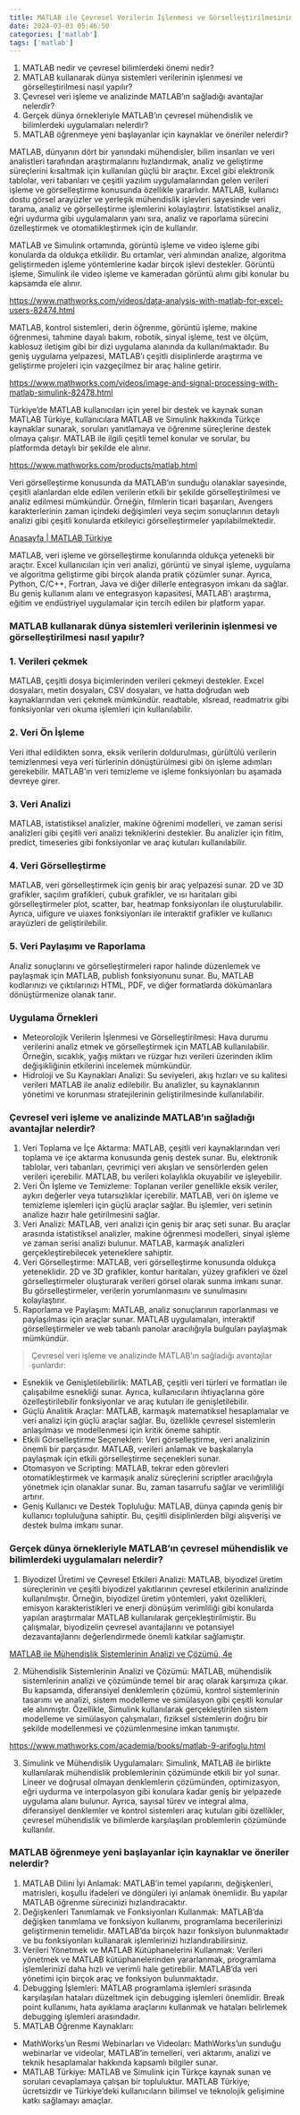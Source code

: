 ```yaml
---
title: MATLAB ile Çevresel Verilerin İşlenmesi ve Görselleştirilmesinin Önemi
date: 2024-03-03 05:46:50
categories: ['matlab']
tags: ['matlab']
---
```

1.   MATLAB nedir ve çevresel bilimlerdeki önemi&nbsp;nedir?
2.   MATLAB kullanarak dünya sistemleri verilerinin işlenmesi ve görselleştirilmesi nasıl&nbsp;yapılır?
3.   Çevresel veri işleme ve analizinde MATLAB’ın sağladığı avantajlar nelerdir?
4.   Gerçek dünya örnekleriyle MATLAB’ın çevresel mühendislik ve bilimlerdeki uygulamaları nelerdir?
5.   MATLAB öğrenmeye yeni başlayanlar için kaynaklar ve öneriler nelerdir?

MATLAB, dünyanın dört bir yanındaki mühendisler, bilim insanları ve veri analistleri tarafından araştırmalarını hızlandırmak, analiz ve geliştirme süreçlerini kısaltmak için kullanılan güçlü bir araçtır. Excel gibi elektronik tablolar, veri tabanları ve çeşitli yazılım uygulamalarından gelen verileri işleme ve görselleştirme konusunda özellikle yararlıdır. MATLAB, kullanıcı dostu görsel arayüzler ve yerleşik mühendislik işlevleri sayesinde veri tarama, analiz ve görselleştirme işlemlerini kolaylaştırır. İstatistiksel analiz, eğri uydurma gibi uygulamaların yanı sıra, analiz ve raporlama sürecini özelleştirmek ve otomatikleştirmek için de kullanılır​​.

MATLAB ve Simulink ortamında, görüntü işleme ve video işleme gibi konularda da oldukça etkilidir. Bu ortamlar, veri alımından analize, algoritma geliştirmeden işleme yöntemlerine kadar birçok işlevi destekler. Görüntü işleme, Simulink ile video işleme ve kameradan görüntü alımı gibi konular bu kapsamda ele alınır​​.

<https://www.mathworks.com/videos/data-analysis-with-matlab-for-excel-users-82474.html>

MATLAB, kontrol sistemleri, derin öğrenme, görüntü işleme, makine öğrenmesi, tahmine dayalı bakım, robotik, sinyal işleme, test ve ölçüm, kablosuz iletişim gibi bir dizi uygulama alanında da kullanılmaktadır. Bu geniş uygulama yelpazesi, MATLAB’ı çeşitli disiplinlerde araştırma ve geliştirme projeleri için vazgeçilmez bir araç haline getirir​​.

<https://www.mathworks.com/videos/image-and-signal-processing-with-matlab-simulink-82478.html>

Türkiye’de MATLAB kullanıcıları için yerel bir destek ve kaynak sunan MATLAB Türkiye, kullanıcılara MATLAB ve Simulink hakkında Türkçe kaynaklar sunarak, soruları yanıtlamaya ve öğrenme süreçlerine destek olmaya çalışır. MATLAB ile ilgili çeşitli temel konular ve sorular, bu platformda detaylı bir şekilde ele alınır​​.

<https://www.mathworks.com/products/matlab.html>

Veri görselleştirme konusunda da MATLAB’ın sunduğu olanaklar sayesinde, çeşitli alanlardan elde edilen verilerin etkili bir şekilde görselleştirilmesi ve analiz edilmesi mümkündür. Örneğin, filmlerin ticari başarıları, Avengers karakterlerinin zaman içindeki değişimleri veya seçim sonuçlarının detaylı analizi gibi çeşitli konularda etkileyici görselleştirmeler yapılabilmektedir​​.

[Anasayfa | MATLAB Türkiye](https://matlabturkiye.com/)

MATLAB, veri işleme ve görselleştirme konularında oldukça yetenekli bir araçtır. Excel kullanıcıları için veri analizi, görüntü ve sinyal işleme, uygulama ve algoritma geliştirme gibi birçok alanda pratik çözümler sunar. Ayrıca, Python, C/C++, Fortran, Java ve diğer dillerle entegrasyon imkanı da sağlar. Bu geniş kullanım alanı ve entegrasyon kapasitesi, MATLAB’ı araştırma, eğitim ve endüstriyel uygulamalar için tercih edilen bir platform&nbsp;yapar.

### MATLAB kullanarak dünya sistemleri verilerinin işlenmesi ve görselleştirilmesi nasıl&nbsp;yapılır?

### 1. Verileri&nbsp;çekmek

MATLAB, çeşitli dosya biçimlerinden verileri çekmeyi destekler. Excel dosyaları, metin dosyaları, CSV dosyaları, ve hatta doğrudan web kaynaklarından veri çekmek mümkündür. readtable, xlsread, readmatrix gibi fonksiyonlar veri okuma işlemleri için kullanılabilir.

### 2. Veri Ön&nbsp;İşleme

Veri ithal edildikten sonra, eksik verilerin doldurulması, gürültülü verilerin temizlenmesi veya veri türlerinin dönüştürülmesi gibi ön işleme adımları gerekebilir. MATLAB’ın veri temizleme ve işleme fonksiyonları bu aşamada devreye&nbsp;girer.

### 3. Veri&nbsp;Analizi

MATLAB, istatistiksel analizler, makine öğrenimi modelleri, ve zaman serisi analizleri gibi çeşitli veri analizi tekniklerini destekler. Bu analizler için fitlm, predict, timeseries gibi fonksiyonlar ve araç kutuları kullanılabilir.

### 4. Veri Görselleştirme

MATLAB, veri görselleştirmek için geniş bir araç yelpazesi sunar. 2D ve 3D grafikler, saçılım grafikleri, çubuk grafikler, ve ısı haritaları gibi görselleştirmeler plot, scatter, bar, heatmap fonksiyonları ile oluşturulabilir. Ayrıca, uifigure ve uiaxes fonksiyonları ile interaktif grafikler ve kullanıcı arayüzleri de geliştirilebilir.

### 5. Veri Paylaşımı ve Raporlama

Analiz sonuçlarını ve görselleştirmeleri rapor halinde düzenlemek ve paylaşmak için MATLAB, publish fonksiyonunu sunar. Bu, MATLAB kodlarınızı ve çıktılarınızı HTML, PDF, ve diğer formatlarda dökümanlara dönüştürmenize olanak&nbsp;tanır.

### Uygulama Örnekleri

*   Meteorolojik Verilerin İşlenmesi ve Görselleştirilmesi: Hava durumu verilerini analiz etmek ve görselleştirmek için MATLAB kullanılabilir. Örneğin, sıcaklık, yağış miktarı ve rüzgar hızı verileri üzerinden iklim değişikliğinin etkilerini incelemek mümkündür.
*   Hidroloji ve Su Kaynakları Analizi: Su seviyeleri, akış hızları ve su kalitesi verileri MATLAB ile analiz edilebilir. Bu analizler, su kaynaklarının yönetimi ve korunması stratejilerinin geliştirilmesinde kullanılabilir.

### Çevresel veri işleme ve analizinde MATLAB’ın sağladığı avantajlar nelerdir?

1.   Veri Toplama ve İçe Aktarma: MATLAB, çeşitli veri kaynaklarından veri toplama ve içe aktarma konusunda geniş destek sunar. Bu, elektronik tablolar, veri tabanları, çevrimiçi veri akışları ve sensörlerden gelen verileri içerebilir. MATLAB, bu verileri kolaylıkla okuyabilir ve işleyebilir.
2.   Veri Ön İşleme ve Temizleme: Toplanan veriler genellikle eksik veriler, aykırı değerler veya tutarsızlıklar içerebilir. MATLAB, veri ön işleme ve temizleme işlemleri için güçlü araçlar sağlar. Bu işlemler, veri setinin analize hazır hale getirilmesini sağlar.
3.   Veri Analizi: MATLAB, veri analizi için geniş bir araç seti sunar. Bu araçlar arasında istatistiksel analizler, makine öğrenmesi modelleri, sinyal işleme ve zaman serisi analizi bulunur. MATLAB, karmaşık analizleri gerçekleştirebilecek yeteneklere sahiptir.
4.   Veri Görselleştirme: MATLAB, veri görselleştirme konusunda oldukça yeteneklidir. 2D ve 3D grafikler, kontur haritaları, yüzey grafikleri ve özel görselleştirmeler oluşturarak verileri görsel olarak sunma imkanı sunar. Bu görselleştirmeler, verilerin yorumlanmasını ve sunulmasını kolaylaştırır.
5.   Raporlama ve Paylaşım: MATLAB, analiz sonuçlarının raporlanması ve paylaşılması için araçlar sunar. MATLAB uygulamaları, interaktif görselleştirmeler ve web tabanlı panolar aracılığıyla bulguları paylaşmak mümkündür.

>  Çevresel veri işleme ve analizinde MATLAB’ın sağladığı avantajlar şunlardır:

*   Esneklik ve Genişletilebilirlik: MATLAB, çeşitli veri türleri ve formatları ile çalışabilme esnekliği sunar. Ayrıca, kullanıcıların ihtiyaçlarına göre özelleştirilebilir fonksiyonlar ve araç kutuları ile genişletilebilir.
*   Güçlü Analitik Araçlar: MATLAB, karmaşık matematiksel hesaplamalar ve veri analizi için güçlü araçlar sağlar. Bu, özellikle çevresel sistemlerin anlaşılması ve modellenmesi için kritik öneme sahiptir.
*   Etkili Görselleştirme Seçenekleri: Veri görselleştirme, veri analizinin önemli bir parçasıdır. MATLAB, verileri anlamak ve başkalarıyla paylaşmak için etkili görselleştirme seçenekleri sunar.
*   Otomasyon ve Scripting: MATLAB, tekrar eden görevleri otomatikleştirmek ve karmaşık analiz süreçlerini scriptler aracılığıyla yönetmek için olanaklar sunar. Bu, zaman tasarrufu sağlar ve verimliliği artırır.
*   Geniş Kullanıcı ve Destek Topluluğu: MATLAB, dünya çapında geniş bir kullanıcı topluluğuna sahiptir. Bu, çeşitli disiplinlerden bilgi alışverişi ve destek bulma imkanı&nbsp;sunar.

### Gerçek dünya örnekleriyle MATLAB’ın çevresel mühendislik ve bilimlerdeki uygulamaları nelerdir?

1.   Biyodizel Üretimi ve Çevresel Etkileri Analizi: MATLAB, biyodizel üretim süreçlerinin ve çeşitli biyodizel yakıtlarının çevresel etkilerinin analizinde kullanılmıştır. Örneğin, biyodizel üretim yöntemleri, yakıt özellikleri, emisyon karakteristikleri ve enerji dönüşüm verimliliği gibi konularda yapılan araştırmalar MATLAB kullanılarak gerçekleştirilmiştir. Bu çalışmalar, biyodizelin çevresel avantajlarını ve potansiyel dezavantajlarını değerlendirmede önemli katkılar sağlamıştır​​.

[MATLAB ile Mühendislik Sistemlerinin Analizi ve Çözümü, 4e](https://www.mathworks.com/academia/books/matlab-ile-muhendislik-sistemlerinin-analizi-ve-cozumu-yuksel.html)

2. Mühendislik Sistemlerinin Analizi ve Çözümü: MATLAB, mühendislik sistemlerinin analizi ve çözümünde temel bir araç olarak karşımıza çıkar. Bu kapsamda, diferansiyel denklemlerin çözümü, kontrol sistemlerinin tasarımı ve analizi, sistem modelleme ve simülasyon gibi çeşitli konular ele alınmıştır. Özellikle, Simulink kullanılarak gerçekleştirilen sistem modelleme ve simülasyon çalışmaları, fiziksel sistemlerin doğru bir şekilde modellenmesi ve çözümlenmesine imkan tanımıştır​​.

<https://www.mathworks.com/academia/books/matlab-9-arifoglu.html>

3. Simulink ve Mühendislik Uygulamaları: Simulink, MATLAB ile birlikte kullanılarak mühendislik problemlerinin çözümünde etkili bir yol sunar. Lineer ve doğrusal olmayan denklemlerin çözümünden, optimizasyon, eğri uydurma ve interpolasyon gibi konulara kadar geniş bir yelpazede uygulama alanı bulunur. Ayrıca, sayısal türev ve integral alma, diferansiyel denklemler ve kontrol sistemleri araç kutuları gibi özellikler, çevresel mühendislik ve bilimlerde karşılaşılan problemlerin çözümünde kullanılır​​.

### MATLAB öğrenmeye yeni başlayanlar için kaynaklar ve öneriler nelerdir?

1.   MATLAB Dilini İyi Anlamak: MATLAB’in temel yapılarını, değişkenleri, matrisleri, koşullu ifadeleri ve döngüleri iyi anlamak önemlidir. Bu yapılar MATLAB öğrenme sürecinizi hızlandıracaktır​​.
2.   Değişkenleri Tanımlamak ve Fonksiyonları Kullanmak: MATLAB’da değişken tanımlama ve fonksiyon kullanımı, programlama becerilerinizi geliştirmenin temelidir. MATLAB’da birçok hazır fonksiyon bulunmaktadır ve bu fonksiyonları kullanarak işlemlerinizi hızlandırabilirsiniz​​.
3.   Verileri Yönetmek ve MATLAB Kütüphanelerini Kullanmak: Verileri yönetmek ve MATLAB kütüphanelerinden yararlanmak, programlama işlemlerinizi daha hızlı ve verimli hale getirebilir. MATLAB’da veri yönetimi için birçok araç ve fonksiyon bulunmaktadır​​.
4.   Debugging İşlemleri: MATLAB programlama işlemleri sırasında karşılaşılan hataları düzeltmek için debugging işlemleri önemlidir. Break point kullanımı, hata ayıklama araçlarını kullanmak ve hataları belirlemek debugging işlemleri arasındadır​​.
5.   MATLAB Öğrenme Kaynakları:

*   MathWorks’un Resmi Webinarları ve Videoları: MathWorks’un sunduğu webinarlar ve videolar, MATLAB’in temelleri, veri aktarımı, analizi ve teknik hesaplamalar hakkında kapsamlı bilgiler&nbsp;sunar​​.
*   MATLAB Türkiye: MATLAB ve Simulink için Türkçe kaynak sunan ve soruları cevaplamaya çalışan bir topluluktur. MATLAB Türkiye, ücretsizdir ve Türkiye’deki kullanıcıların bilimsel ve teknolojik gelişimine katkı sağlamayı amaçlar​​.

<img alt="" height="1" src="https://medium.com/_/stat?event=post.clientViewed&amp;referrerSource=full_rss&amp;postId=b12e1aaec6e1" width="1"/>